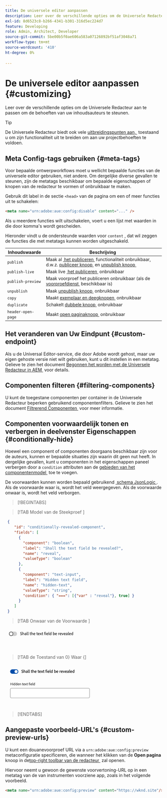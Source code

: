 ```yaml
---
title: De universele editor aanpassen
description: Leer over de verschillende opties om de Universele Redacteur aan te passen om de behoeften van uw inhoudsauteurs te steunen.
exl-id: 8d6523c8-b266-4341-b301-316d5ec224d7
feature: Developing
role: Admin, Architect, Developer
source-git-commit: 5be00b5f0ae606a583a07126892bf51af3048a71
workflow-type: tm+mt
source-wordcount: '410'
ht-degree: 0%

---
```



# De universele editor aanpassen {#customizing}

Leer over de verschillende opties om de Universele Redacteur aan te passen om de behoeften van uw inhoudsauteurs te steunen.

>[!TIP]
>
>De Universele Redacteur biedt ook vele [&#x200B; uitbreidingspunten aan, &#x200B;](/help/implementing/universal-editor/extending.md) toestaand u om zijn functionaliteit uit te breiden om aan uw projectbehoeften te voldoen.

## Meta Config-tags gebruiken {#meta-tags}

Voor bepaalde ontwerpworkflows moet u wellicht bepaalde functies van de universele editor gebruiken, niet andere. Om dergelijke diverse gevallen te steunen, zijn de metatags beschikbaar om bepaalde eigenschappen of knopen van de redacteur te vormen of onbruikbaar te maken.

Gebruik dit label in de sectie `<head>` van de pagina om een of meer functies uit te schakelen:

```html
<meta name="urn:adobe:aue:config:disable" content="..." />
```

Als u meerdere functies wilt uitschakelen, voert u een lijst met waarden in die door komma&#39;s wordt gescheiden.

Hieronder vindt u de ondersteunde waarden voor `content` , dat wil zeggen de functies die met metatags kunnen worden uitgeschakeld.

| Inhoudswaarde | Beschrijving |
|---|---|
| `publish` | Maak al [&#x200B; het publiceren &#x200B;](/help/sites-cloud/authoring/universal-editor/publishing.md) functionaliteit onbruikbaar, d.w.z. [&#x200B; publiceer knoop &#x200B;](/help/sites-cloud/authoring/universal-editor/navigation.md#publish) en [&#x200B; unpublish knoop &#x200B;](/help/sites-cloud/authoring/universal-editor/navigation.md#ellipsis) |
| `publish-live` | Maak live [&#x200B; het publiceren &#x200B;](/help/sites-cloud/authoring/universal-editor/publishing.md) onbruikbaar |
| `publish-preview` | Maak voorproef het publiceren onbruikbaar (als de [&#x200B; voorproefdienst &#x200B;](/help/sites-cloud/authoring/sites-console/previewing-content.md) beschikbaar is) |
| `unpublish` | Maak [&#x200B; unpublish knoop &#x200B;](/help/sites-cloud/authoring/universal-editor/publishing.md#unpublishing-content) onbruikbaar |
| `copy` | Maakt [&#x200B; exemplaar en deegknopen &#x200B;](/help/sites-cloud/authoring/universal-editor/authoring.md#copy-paste) onbruikbaar |
| `duplicate` | Schakelt [&#x200B; dubbele knoop &#x200B;](/help/sites-cloud/authoring/universal-editor/navigation.md#duplicate) onbruikbaar |
| `header-open-page` | Maakt [&#x200B; open paginaknoop &#x200B;](/help/sites-cloud/authoring/universal-editor/navigation.md#open-page) onbruikbaar |

## Het veranderen van Uw Eindpunt {#custom-endpoint}

Als u de Universal Editor-service, die door Adobe wordt gehost, maar uw eigen gehoste versie niet wilt gebruiken, kunt u dit instellen in een metatag. Gelieve te zien het document [&#x200B; Begonnen het worden met de Universele Redacteur in AEM &#x200B;](/help/implementing/universal-editor/getting-started.md##configuration-settings) voor details.

## Componenten filteren {#filtering-components}

U kunt de toegestane componenten per container in de Universele Redacteur beperken gebruikend componentenfilters. Gelieve te zien het document [&#x200B; Filtrerend Componenten &#x200B;](/help/implementing/universal-editor/filtering.md) voor meer informatie.

## Componenten voorwaardelijk tonen en verbergen in deelvenster Eigenschappen {#conditionally-hide}

Hoewel een component of componenten doorgaans beschikbaar zijn voor de auteurs, kunnen er bepaalde situaties zijn waarin dit geen nut heeft. In dergelijke gevallen, kunt u componenten in het eigenschappen paneel verbergen door a `condition` attributen aan de [&#x200B; gebieden van het componentenmodel &#x200B;](/help/implementing/universal-editor/field-types.md#fields) toe te voegen.

De voorwaarden kunnen worden bepaald gebruikend [&#x200B; schema JsonLogic &#x200B;](https://jsonlogic.com/). Als de voorwaarde waar is, wordt het veld weergegeven. Als de voorwaarde onwaar is, wordt het veld verborgen.

>[!BEGINTABS]

>[!TAB  Model van de Steekproef ]

```json
 {
    "id": "conditionally-revealed-component",
    "fields": [
      {
        "component": "boolean",
        "label": "Shall the text field be revealed?",
        "name": "reveal",
        "valueType": "boolean"
      },
      {
        "component": "text-input",
        "label": "Hidden text field",
        "name": "hidden-text",
        "valueType": "string",
        "condition": { "===": [{"var" : "reveal"}, true] }
      }
    ]
 }
```

>[!TAB  Onwaar van de Voorwaarde ]

![&#x200B; Verborgen tekstgebied &#x200B;](assets/hidden.png)

>[!TAB  de Toestand van 0&rbrace; Waar &lbrace;]

![&#x200B; Getoonde tekstgebied &#x200B;](assets/shown.png)

>[!ENDTABS]

## Aangepaste voorbeeld-URL&#39;s {#custom-preview-urls}

U kunt een douanevoorproef URL via a `urn:adobe:aue:config:preview` metaconfiguratie specificeren, die wanneer het klikken van de **Open pagina** knoop in de [&#x200B; top-right toolbar van de redacteur &#x200B;](/help/sites-cloud/authoring/universal-editor/navigation.md#universal-editor-toolbar) zal openen.

Hiervoor neemt u gewoon de gewenste voorvertoning-URL op in een metatag van de van instrumenten voorziene app, zoals in het volgende voorbeeld.

```html
<meta name="urn:adobe:aue:config:preview" content="https://wknd.site"/>
```
